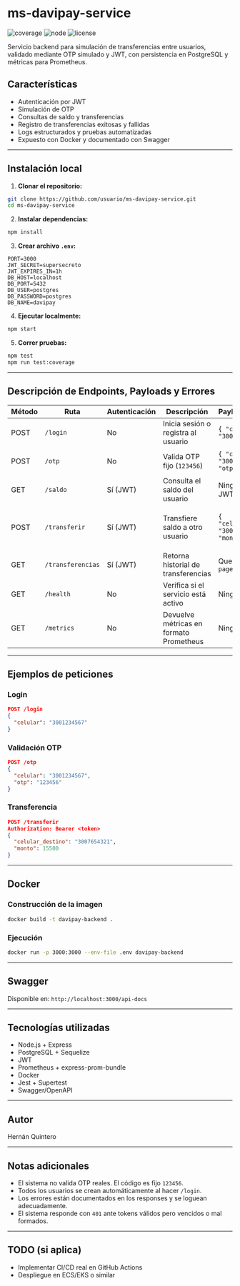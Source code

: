 # ms-davipay-service

![coverage](https://img.shields.io/badge/coverage-84%25-brightgreen)
![node](https://img.shields.io/badge/node-18.x-blue)
![license](https://img.shields.io/badge/license-MIT-lightgrey)

Servicio backend para simulación de transferencias entre usuarios, validado mediante OTP simulado y JWT, con persistencia en PostgreSQL y métricas para Prometheus.

## Características

- Autenticación por JWT
- Simulación de OTP
- Consultas de saldo y transferencias
- Registro de transferencias exitosas y fallidas
- Logs estructurados y pruebas automatizadas
- Expuesto con Docker y documentado con Swagger

---

## Instalación local

1. **Clonar el repositorio:**

```bash
git clone https://github.com/usuario/ms-davipay-service.git
cd ms-davipay-service
```

2. **Instalar dependencias:**

```bash
npm install
```

3. **Crear archivo `.env`:**

```env
PORT=3000
JWT_SECRET=supersecreto
JWT_EXPIRES_IN=1h
DB_HOST=localhost
DB_PORT=5432
DB_USER=postgres
DB_PASSWORD=postgres
DB_NAME=davipay
```

4. **Ejecutar localmente:**

```bash
npm start
```

5. **Correr pruebas:**

```bash
npm test
npm run test:coverage
```

---

## Descripción de Endpoints, Payloads y Errores

| Método | Ruta              | Autenticación | Descripción                             | Payload Requerido                          | Errores posibles                                                                                           |
|--------|-------------------|----------------|-----------------------------------------|--------------------------------------------|------------------------------------------------------------------------------------------------------------|
| POST   | `/login`          | No          | Inicia sesión o registra al usuario     | `{ "celular": "3001234567" }`              | `400 VALIDATION_ERROR`                                                                                    |
| POST   | `/otp`            | No          | Valida OTP fijo (`123456`)              | `{ "celular": "3001234567", "otp": "123456" }` | `400 VALIDATION_ERROR`, `401 INVALID_OTP`, `404 USER_NOT_FOUND`                                       |
| GET    | `/saldo`          | Sí (JWT)    | Consulta el saldo del usuario           | Ninguno (requiere JWT en header)           | `401 INVALID_TOKEN`, `404 USER_NOT_FOUND`                                                                 |
| POST   | `/transferir`     | Sí (JWT)    | Transfiere saldo a otro usuario         | `{ "celular_destino": "3007654321", "monto": 10000 }` | `400 VALIDATION_ERROR`, `400 SALDO_INSUFICIENTE`, `400 SELF_TRANSFER_NOT_ALLOWED`, `404 DESTINO_NO_EXISTE`, `401 INVALID_TOKEN` |
| GET    | `/transferencias` | Sí (JWT)    | Retorna historial de transferencias     | Query opcional: `?page=1&limit=10`         | `401 INVALID_TOKEN`                                                                                       |
| GET    | `/health`         | No          | Verifica si el servicio está activo     | Ninguno                                     | Ninguno                                                                                                   |
| GET    | `/metrics`        | No          | Devuelve métricas en formato Prometheus | Ninguno                                     | `500 INTERNAL_ERROR` si falla la exportación                                                              |

---

## Ejemplos de peticiones

### Login

```json
POST /login
{
  "celular": "3001234567"
}
```

### Validación OTP

```json
POST /otp
{
  "celular": "3001234567",
  "otp": "123456"
}
```

### Transferencia

```json
POST /transferir
Authorization: Bearer <token>
{
  "celular_destino": "3007654321",
  "monto": 15500
}
```

---

## Docker

### Construcción de la imagen

```bash
docker build -t davipay-backend .
```

### Ejecución

```bash
docker run -p 3000:3000 --env-file .env davipay-backend
```

---

## Swagger

Disponible en: `http://localhost:3000/api-docs`

---

## Tecnologías utilizadas

- Node.js + Express
- PostgreSQL + Sequelize
- JWT
- Prometheus + express-prom-bundle
- Docker
- Jest + Supertest
- Swagger/OpenAPI

---

## Autor

Hernán Quintero

---

## Notas adicionales

- El sistema no valida OTP reales. El código es fijo `123456`.
- Todos los usuarios se crean automáticamente al hacer `/login`.
- Los errores están documentados en los responses y se loguean adecuadamente.
- El sistema responde con `401` ante tokens válidos pero vencidos o mal formados.

---

## TODO (si aplica)

- Implementar CI/CD real en GitHub Actions
- Despliegue en ECS/EKS o similar

